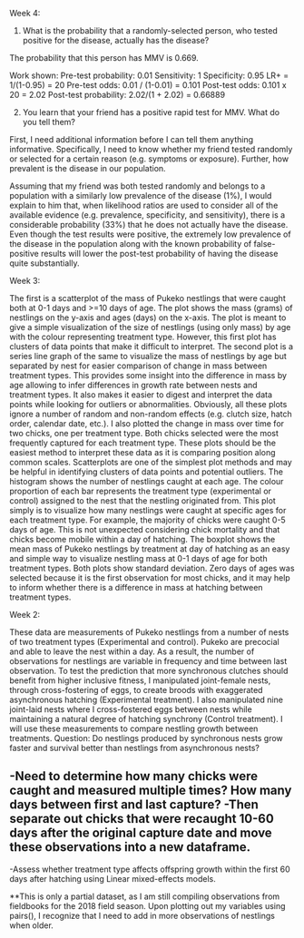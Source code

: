 Week 4:

1)	What is the probability that a randomly-selected person, who tested positive for the disease, actually has the disease?

The probability that this person has MMV is 0.669.

Work shown:
Pre-test probability: 0.01
Sensitivity: 1
Specificity: 0.95
LR+ = 1/(1-0.95) = 20
Pre-test odds: 0.01 / (1-0.01) = 0.101
Post-test odds: 0.101 x 20 = 2.02
Post-test probability: 2.02/(1 + 2.02) = 0.66889 

2)	You learn that your friend has a positive rapid test for MMV. What do you tell them?

First, I need additional information before I can tell them anything informative. Specifically, I need to know whether my friend tested randomly or selected for a certain reason (e.g. symptoms or exposure). Further, how prevalent is the disease in our population. 

Assuming that my friend was both tested randomly and belongs to a population with a similarly low prevalence of the disease (1%), I would explain to him that, when likelihood ratios are used to consider all of the available evidence (e.g. prevalence, specificity, and sensitivity), there is a considerable probability (33%) that he does not actually have the disease. Even though the test results were positive, the extremely low prevalence of the disease in the population along with the known probability of false-positive results will lower the post-test probability of having the disease quite substantially.




Week 3:

The first is a scatterplot of the mass of Pukeko nestlings that were caught both at 0-1 days and >=10 days of age. The plot shows the mass (grams) of nestlings on the y-axis and ages (days) on the x-axis. The plot is meant to give a simple visualization of the size of nestlings (using only mass) by age with the colour representing treatment type. However, this first plot has clusters of data points that make it difficult to interpret. The second plot is a series line graph of the same to visualize the mass of nestlings by age but separated by nest for easier comparison of change in mass between treatment types. This provides some insight into the difference in mass by age allowing to infer differences in growth rate between nests and treatment types. It also makes it easier to digest and interpret the data points while looking for outliers or abnormalities. Obviously, all these plots ignore a number of random and non-random effects (e.g. clutch size, hatch order, calendar date, etc.). I also plotted the change in mass over time for two chicks, one per treatment type. Both chicks selected were the most frequently captured for each treatment type. These plots should be the easiest method to interpret these data as it is comparing position along common scales. Scatterplots are one of the simplest plot methods and may be helpful in identifying clusters of data points and potential outliers.
The histogram shows the number of nestlings caught at each age. The colour proportion of each bar represents the treatment type (experimental or control) assigned to the nest that the nestling originated from. This plot simply is to visualize how many nestlings were caught at specific ages for each treatment type. For example, the majority of chicks were caught 0-5 days of age. This is not unexpected considering chick mortality and that chicks become mobile within a day of hatching.
The boxplot shows the mean mass of Pukeko nestlings by treatment at day of hatching as an easy and simple way to visualize nestling mass at 0-1 days of age for both treatment types. Both plots show standard deviation. Zero days of ages was selected because it is the first observation for most chicks, and it may help to inform whether there is a difference in mass at hatching between treatment types. 






Week 2:

These data are measurements of Pukeko nestlings from a number of nests of two treatment types (Experimental and control). Pukeko are precocial and able to leave the nest within a day. As a result, the number of observations for nestlings are variable in frequency and time between last observation. To test the prediction that more synchronous clutches should benefit from higher inclusive fitness, I manipulated joint-female nests, through cross-fostering of eggs, to create broods with exaggerated asynchronous hatching (Experimental treatment). I also manipulated nine joint-laid nests where I cross-fostered eggs between nests while maintaining a natural degree of hatching synchrony (Control treatment). I will use these measurements to compare nestling growth between treatments. 
Question:
Do nestlings produced by synchronous nests grow faster and survival better than nestlings from asynchronous nests?

-Need to determine how many chicks were caught and measured multiple times? How many days between first and last capture?
-Then separate out chicks that were recaught 10-60 days after the original capture date and move these observations into a new dataframe.
-
-Assess whether treatment type affects offspring growth within the first 60 days after hatching using Linear mixed-effects models.


**This is only a partial dataset, as I am still compiling observations from fieldbooks for the 2018 field season. Upon plotting out my variables using pairs(), I recognize that I need to add in more observations of nestlings when older.
